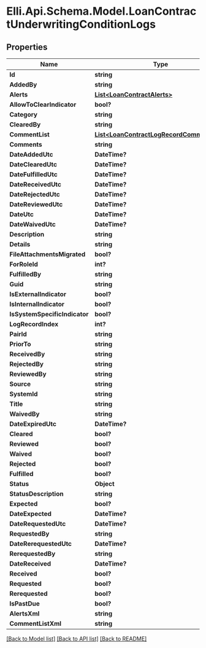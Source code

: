 # Elli.Api.Schema.Model.LoanContractUnderwritingConditionLogs
## Properties

Name | Type | Description | Notes
------------ | ------------- | ------------- | -------------
**Id** | **string** |  | [optional] 
**AddedBy** | **string** |  | [optional] 
**Alerts** | [**List&lt;LoanContractAlerts&gt;**](LoanContractAlerts.md) |  | [optional] 
**AllowToClearIndicator** | **bool?** |  | [optional] 
**Category** | **string** |  | [optional] 
**ClearedBy** | **string** |  | [optional] 
**CommentList** | [**List&lt;LoanContractLogRecordCommentList&gt;**](LoanContractLogRecordCommentList.md) |  | [optional] 
**Comments** | **string** |  | [optional] 
**DateAddedUtc** | **DateTime?** |  | [optional] 
**DateClearedUtc** | **DateTime?** |  | [optional] 
**DateFulfilledUtc** | **DateTime?** |  | [optional] 
**DateReceivedUtc** | **DateTime?** |  | [optional] 
**DateRejectedUtc** | **DateTime?** |  | [optional] 
**DateReviewedUtc** | **DateTime?** |  | [optional] 
**DateUtc** | **DateTime?** |  | [optional] 
**DateWaivedUtc** | **DateTime?** |  | [optional] 
**Description** | **string** |  | [optional] 
**Details** | **string** |  | [optional] 
**FileAttachmentsMigrated** | **bool?** |  | [optional] 
**ForRoleId** | **int?** |  | [optional] 
**FulfilledBy** | **string** |  | [optional] 
**Guid** | **string** |  | [optional] 
**IsExternalIndicator** | **bool?** |  | [optional] 
**IsInternalIndicator** | **bool?** |  | [optional] 
**IsSystemSpecificIndicator** | **bool?** |  | [optional] 
**LogRecordIndex** | **int?** |  | [optional] 
**PairId** | **string** |  | [optional] 
**PriorTo** | **string** |  | [optional] 
**ReceivedBy** | **string** |  | [optional] 
**RejectedBy** | **string** |  | [optional] 
**ReviewedBy** | **string** |  | [optional] 
**Source** | **string** |  | [optional] 
**SystemId** | **string** |  | [optional] 
**Title** | **string** |  | [optional] 
**WaivedBy** | **string** |  | [optional] 
**DateExpiredUtc** | **DateTime?** |  | [optional] 
**Cleared** | **bool?** |  | [optional] 
**Reviewed** | **bool?** |  | [optional] 
**Waived** | **bool?** |  | [optional] 
**Rejected** | **bool?** |  | [optional] 
**Fulfilled** | **bool?** |  | [optional] 
**Status** | **Object** |  | [optional] 
**StatusDescription** | **string** |  | [optional] 
**Expected** | **bool?** |  | [optional] 
**DateExpected** | **DateTime?** |  | [optional] 
**DateRequestedUtc** | **DateTime?** |  | [optional] 
**RequestedBy** | **string** |  | [optional] 
**DateRerequestedUtc** | **DateTime?** |  | [optional] 
**RerequestedBy** | **string** |  | [optional] 
**DateReceived** | **DateTime?** |  | [optional] 
**Received** | **bool?** |  | [optional] 
**Requested** | **bool?** |  | [optional] 
**Rerequested** | **bool?** |  | [optional] 
**IsPastDue** | **bool?** |  | [optional] 
**AlertsXml** | **string** |  | [optional] 
**CommentListXml** | **string** |  | [optional] 

[[Back to Model list]](../README.md#documentation-for-models) [[Back to API list]](../README.md#documentation-for-api-endpoints) [[Back to README]](../README.md)

